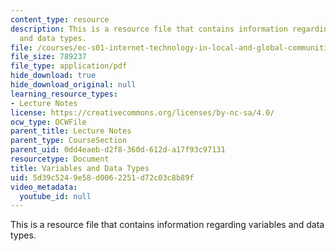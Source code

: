 ```yaml
---
content_type: resource
description: This is a resource file that contains information regarding variables
  and data types.
file: /courses/ec-s01-internet-technology-in-local-and-global-communities-spring-2005-summer-2005/5d39c5249e58d0062251d72c03c8b89f_MITEC_S01S05_l02_var_data.pdf
file_size: 789237
file_type: application/pdf
hide_download: true
hide_download_original: null
learning_resource_types:
- Lecture Notes
license: https://creativecommons.org/licenses/by-nc-sa/4.0/
ocw_type: OCWFile
parent_title: Lecture Notes
parent_type: CourseSection
parent_uid: 0dd4eaeb-d2f8-360d-612d-a17f93c97131
resourcetype: Document
title: Variables and Data Types
uid: 5d39c524-9e58-d006-2251-d72c03c8b89f
video_metadata:
  youtube_id: null
---
```

This is a resource file that contains information regarding variables and data types.
